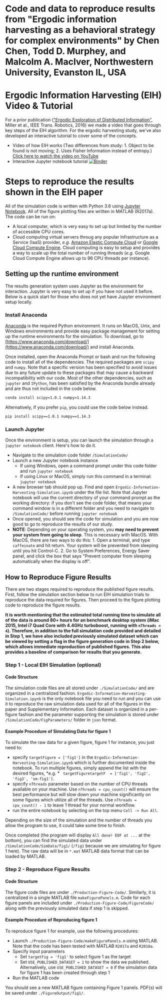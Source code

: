 # Code and data to reproduce results from "Ergodic information harvesting as a behavioral strategy for complex environments" by Chen Chen, Todd D. Murphey, and Malcolm A. MacIver, Northwestern University, Evanston IL, USA

# Ergodic Information Harvesting (EIH) Video & Tutorial
For a prior publication (["Ergodic Exploration of Distributed Information"](https://nxr.northwestern.edu/sites/default/files/publications/Mill16a_ergodic_control_distributed_info.pdf), Miller et al., IEEE Trans. Robotics, 2016) we made a video that goes through key steps of the EIH algorithm. For the ergodic harvesting study, we've also developed an interactive tutorial to cover some of the concepts.
- Video of how EIH works (Two differences from study: 1. Object to be found is not moving; 2. Uses Fisher Information instead of entropy.) [Click here to watch the video on YouTube](https://youtu.be/QZ9fGYmJ0G0)
- Interactive Jupyter notebook tutorial [![Binder](https://mybinder.org/badge.svg)](https://mybinder.org/v2/gh/MacIver-Lab/Ergodic-Information-Harvesting/master?filepath=Tutorial%2FErgodic_Information_Harvesting_Tutorial.ipynb)


# Steps to reproduce the results shown in the EIH paper
All of the simulation code is written with Python 3.6 using [Jupyter Notebook](http://jupyter.org/). All of the figure plotting files are written in MATLAB (R2017a). The code can be run on:
- A local computer, which is very easy to set up but limited by the number of accessible CPU cores.
- Cloud computing virtual servers throug any popular Infrastructure as a Service (IaaS) provider, *e.g.* [Amazon Elastic Compute Cloud](https://aws.amazon.com/ec2/) or [Google Cloud Compute Engine](https://cloud.google.com/compute/). Cloud computing is easy to setup and provides a way to scale up the total number of running threads (*e.g.* Google Cloud Compute Engine allows up to 96 CPU threads per instance).

## Setting up the runtime environment
The results generation system uses Jupyter as the environment for interaction. Jupyter is very easy to set up if you have not used it before. Below is a quick start for those who does not yet have Jupyter environment setup locally.

### Install Anaconda 
[Anaconda](https://www.anaconda.com/download/) is the required Python environment. It runs on MacOS, Unix, and Windows environments and provide easy package management for setting up the runtime environments for the simulation. To download, go to [https://www.anaconda.com/download/](https://www.anaconda.com/download/) and install Anaconda.

Once installed, open the Anaconda Prompt or bash and run the following code to install all of the dependencies.
The required packages are `scipy` and `numpy`. Note that a specific version has been specified to avoid issues due to any future update to these packages that may cause a backward incompatibility with our code. Most of the other dependencies, such as `jupyter` and `IPython`, has been satisfied by the Anaconda bundle already and are thus not included in the code below.
```bash
conda install scipy=1.0.1 numpy=1.14.3
```
Alternatively, if you prefer `pip`, you could use the code below instead.
```bash
pip install scipy==1.0.1 numpy==1.14.3
```

### Launch Jupyter
Once the environment is setup, you can launch the simulation through a `jupyter notebook` client. Here's how to do it.
- Navigate to the simulation code folder `/SimulationCode/`
- Launch a new Jupyter notebook instance
  - If using Windows, open a command prompt under this code folder and run `jupyter notebook`
  - If using Linux or MacOS, simply run this command in a terminal: `jupyter notebook` 
- A new browser tab should pop up. Find and open `Ergodic-Information-Harvesting-Simulation.ipynb` under the file list. Note that Jupyter notebook will use the current directory of your command prompt as the working directory: if you don't see the code folder, that means your command window is in a different folder and you need to navigate to `/SimulationCode/` before running `jupyter notebook`
- Once opened, you should see the code for simulation and you are now good to go to reproduce the results of our study.
- **NOTE**: Depending on your operating system, you **may need to prevent your system from going to sleep**. This is necessary with MacOS. With MacOS, there are two ways to do this: 1. Open a terminal, and type `caffeinate` and hit return. Your system will be prevented from sleeping until you hit Control-C. 2. Go to System Preferences, Energy Saver panel, and click the box that says "Prevent computer from sleeping automatically when the display is off".

## How to Reproduce Figure Results
There are two stages required to reproduce the published figure results. First, follow the simulation section below to run EIH simulation trials to reproduce the data required for figures. Then proceed to the figure plotting code to reproduce the figure results. 

**It is worth mentioning that the estimated total running time to simulate all of the data is around 80+ hours for an benchmark desktop system (iMac 2015, Intel i7 Quad Core with 4.4GHz turboboost, running with `nThreads = 4`). Therefore, in addition to the full simulation code provided and detailed in Step 1, we have also included previously simulated dataset which can be viewed by setting a flag in the figure generation code in Step 2 below, which allows immediate reproduction of published figures. This also provides a baseline of comparison for results that you generate.**

### Step 1 - Local EIH Simulation (optional)
#### Code Structure
The simulation code files are all stored under `./SimulationCode/` and are organized in a centralized fashion. `Ergodic-Information-Harvesting-Simulation.ipynb` is the only notebook file you need to run and you can use it to reproduce the raw simulation data used for all of the figures in the paper and Supplementary Information. Each dataset is organized in a per-figure fashion and the parameter supporting the simulation is stored under `/SimulationCode/FigParameters/` folder in `json` format.

#### Example Procedure of Simulating Data for figure 1
To simulate the raw data for a given figure, figure 1 for instance, you just need to:
- specify `targetFigure = ['fig1']` in the `Ergodic-Information-Harvesting-Simulation.ipynb` which is further documented inside the notebook. To run multiple figures, simply append the list with the desired figures, *e.g. * `
targetFiguretargetF  = ['fig1', 'fig2', 'fig3', 'sm-fig1']`.
- specify `nThreads` parameter based on the number of CPU threads available on your machine. Use `nThreads = cpu_count()` will ensure the best performance but will slow down your machine significantly on some figures which utilize all of the threads. Use `nThreads = cpu_count() - 1` to leave 1 thread for your normal workflow.
- run the entire notebook by selecting on the top menu `Cell -> Run All`. 

Depending on the size of the simulation and the number of threads you allow the program to use, it could take some time to finish. 

Once completed (the program will display `All done! EOF at ...` at the bottom), you can find the simulated data under `/SimulationCode/SimData/fig1/` (`/fig1` because we are simulating for figure 1 here). The raw data will be in `*.mat` MATLAB data format that can be loaded by MATLAB.

### Step 2 - Reproduce Figure Results
#### Code Structure
The figure code files are under `./Production-Figure-Code/`. Similarly, it is centralized in a single MATLAB file `makeFigurePanels.m`. Code for each figure panels are included under `./Production-Figure-Code/FigureCode/` along with the previously simulated data if step 1 is skipped.

#### Example Procedure of Reproducing figure 1
To reproduce figure 1 for example, use the following procedures:
- Launch `./Production-Figure-Code/makeFigurePanels.m` using MATLAB. Note that the code has been tested with MATLAB `R2017a` and `R2018a`.
- Specify input parameters
  - Set `targetFig = 'fig1'` to select figure 1 as the target
  - Set `USE_PUBLISHED_DATASET = 1` to show the data we published. Alternatively, use `USE_PUBLISHED_DATASET = 0` if the simulation data for figure 1 has been created through step 1
- Run the MATLAB code

You should see a new MATLAB figure containing Figure 1 panels. PDF(s) will be saved under `./FigureOutput/fig1/`.

